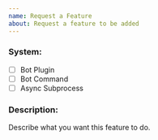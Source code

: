 ```yaml
---
name: Request a Feature
about: Request a feature to be added
---
```


### System:

- [ ] Bot Plugin
- [ ] Bot Command
- [ ] Async Subprocess

### Description: 

Describe what you want this feature to do.
